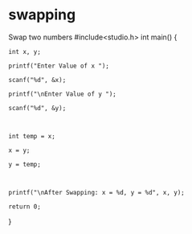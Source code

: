 # swapping
Swap two numbers
#include<studio.h>
int main() 
{ 

    int x, y; 

    printf("Enter Value of x "); 

    scanf("%d", &x); 

    printf("\nEnter Value of y "); 

    scanf("%d", &y); 

  

    int temp = x; 

    x = y; 

    y = temp; 

  

    printf("\nAfter Swapping: x = %d, y = %d", x, y); 

    return 0; 
} 
